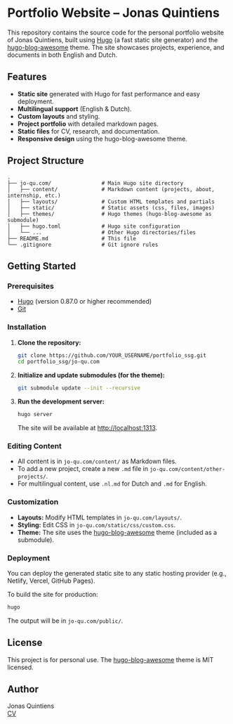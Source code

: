 # Portfolio Website – Jonas Quintiens

This repository contains the source code for the personal portfolio website of Jonas Quintiens, built using [Hugo](https://gohugo.io/) (a fast static site generator) and the [hugo-blog-awesome](https://github.com/janraasch/hugo-blog-awesome) theme. The site showcases projects, experience, and documents in both English and Dutch.

## Features

- **Static site** generated with Hugo for fast performance and easy deployment.
- **Multilingual support** (English & Dutch).
- **Custom layouts** and styling.
- **Project portfolio** with detailed markdown pages.
- **Static files** for CV, research, and documentation.
- **Responsive design** using the hugo-blog-awesome theme.

## Project Structure

```
.
├── jo-qu.com/                # Main Hugo site directory
│   ├── content/              # Markdown content (projects, about, internship, etc.)
│   ├── layouts/              # Custom HTML templates and partials
│   ├── static/               # Static assets (css, files, images)
│   ├── themes/               # Hugo themes (hugo-blog-awesome as submodule)
│   ├── hugo.toml             # Hugo site configuration
│   └── ...                   # Other Hugo directories/files
├── README.md                 # This file
└── .gitignore                # Git ignore rules
```

## Getting Started

### Prerequisites

- [Hugo](https://gohugo.io/getting-started/install/) (version 0.87.0 or higher recommended)
- [Git](https://git-scm.com/)

### Installation

1. **Clone the repository:**
   ```sh
   git clone https://github.com/YOUR_USERNAME/portfolio_ssg.git
   cd portfolio_ssg/jo-qu.com
   ```

2. **Initialize and update submodules (for the theme):**
   ```sh
   git submodule update --init --recursive
   ```

3. **Run the development server:**
   ```sh
   hugo server
   ```
   The site will be available at [http://localhost:1313](http://localhost:1313).

### Editing Content

- All content is in `jo-qu.com/content/` as Markdown files.
- To add a new project, create a new `.md` file in `jo-qu.com/content/other-projects/`.
- For multilingual content, use `.nl.md` for Dutch and `.md` for English.

### Customization

- **Layouts:** Modify HTML templates in `jo-qu.com/layouts/`.
- **Styling:** Edit CSS in `jo-qu.com/static/css/custom.css`.
- **Theme:** The site uses the [hugo-blog-awesome](https://github.com/janraasch/hugo-blog-awesome) theme (included as a submodule).

### Deployment

You can deploy the generated static site to any static hosting provider (e.g., Netlify, Vercel, GitHub Pages).

To build the site for production:
```sh
hugo
```
The output will be in `jo-qu.com/public/`.

## License

This project is for personal use. The [hugo-blog-awesome](https://github.com/janraasch/hugo-blog-awesome) theme is MIT licensed.

## Author

Jonas Quintiens  
[CV](jo-qu.com/static/files/CV_Jonas_Quintiens.pdf)
